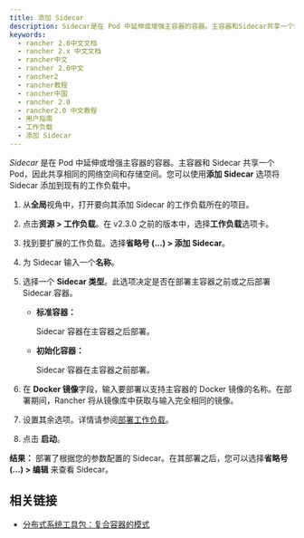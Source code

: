 ```yaml
---
title: 添加 Sidecar
description: Sidecar是在 Pod 中延伸或增强主容器的容器。主容器和Sidecar共享一个Pod，因此共享相同的网络空间和存储空间。您可以使用添加Sidecar选项将Sidecar添加到现有的工作负载中。
keywords:
  - rancher 2.0中文文档
  - rancher 2.x 中文文档
  - rancher中文
  - rancher 2.0中文
  - rancher2
  - rancher教程
  - rancher中国
  - rancher 2.0
  - rancher2.0 中文教程
  - 用户指南
  - 工作负载
  - 添加 Sidecar
---
```


_Sidecar_ 是在 Pod 中延伸或增强主容器的容器。主容器和 Sidecar 共享一个 Pod，因此共享相同的网络空间和存储空间。您可以使用**添加 Sidecar** 选项将 Sidecar 添加到现有的工作负载中。

1. 从**全局**视角中，打开要向其添加 Sidecar 的工作负载所在的项目。

1. 点击**资源 > 工作负载**。在 v2.3.0 之前的版本中，选择**工作负载**选项卡。

1. 找到要扩展的工作负载。选择**省略号 (...) > 添加 Sidecar**。

1. 为 Sidecar 输入一个**名称**。

1. 选择一个 **Sidecar 类型**。此选项决定是否在部署主容器之前或之后部署 Sidecar 容器。

   - **标准容器：**

     Sidecar 容器在主容器之后部署。

   - **初始化容器：**

     Sidecar 容器在主容器之前部署。

1. 在 **Docker 镜像**字段，输入要部署以支持主容器的 Docker 镜像的名称。在部署期间，Rancher 将从镜像库中获取与输入完全相同的镜像。

1. 设置其余选项。详情请参阅[部署工作负载](/docs/rancher2/k8s-in-rancher/workloads/deploy-workloads/_index)。

1. 点击 **启动**。

**结果：** 部署了根据您的参数配置的 Sidecar。在其部署之后，您可以选择**省略号(...) > 编辑** 来查看 Sidecar。

## 相关链接

- [分布式系统工具包：复合容器的模式](https://kubernetes.io/blog/2015/06/the-distributed-system-toolkit-patterns/)

